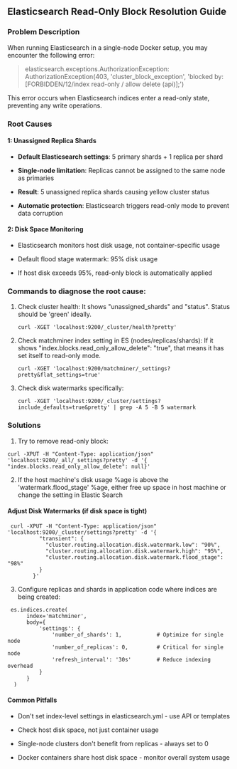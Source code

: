 ## Elasticsearch Read-Only Block Resolution Guide

### Problem Description

When running Elasticsearch in a single-node Docker setup, you may encounter the following error:

> elasticsearch.exceptions.AuthorizationException:
> AuthorizationException(403, 'cluster_block_exception', 'blocked by:
> [FORBIDDEN/12/index read-only / allow delete (api)];')

This error occurs when Elasticsearch indices enter a read-only state, preventing any write operations.
### Root Causes

#### 1: Unassigned Replica Shards

-   **Default Elasticsearch settings**: 5 primary shards + 1 replica per shard
    
-   **Single-node limitation**: Replicas cannot be assigned to the same node as primaries
    
-   **Result**: 5 unassigned replica shards causing yellow cluster status
    
-   **Automatic protection**: Elasticsearch triggers read-only mode to prevent data corruption

#### 2: Disk Space Monitoring

-   Elasticsearch monitors host disk usage, not container-specific usage
    
-   Default flood stage watermark: 95% disk usage
    
-   If host disk exceeds 95%, read-only block is automatically applied

### Commands to diagnose the root cause:

 1. Check cluster health:
 It shows "unassigned_shards" and "status". Status should be 'green' ideally.

    ```curl -XGET 'localhost:9200/_cluster/health?pretty'```

 2. Check matchminer index setting in ES (nodes/replicas/shards):
 If it shows "index.blocks.read_only_allow_delete": "true", that means it has set itself to read-only mode.

    ```curl -XGET 'localhost:9200/matchminer/_settings?pretty&flat_settings=true'```

3. Check disk watermarks specifically:

    ```curl -XGET 'localhost:9200/_cluster/settings?include_defaults=true&pretty' | grep -A 5 -B 5 watermark```

### Solutions
1. Try to remove read-only block:

```
curl -XPUT -H "Content-Type: application/json" 'localhost:9200/_all/_settings?pretty' -d '{  "index.blocks.read_only_allow_delete": null}'
```

2. If the host machine's disk usage %age is above the 'watermark.flood_stage' %age, either free up space in host machine or change the setting in Elastic Search
#### Adjust Disk Watermarks (if disk space is tight)

```
 curl -XPUT -H "Content-Type: application/json" 'localhost:9200/_cluster/settings?pretty' -d '{
          "transient": {
            "cluster.routing.allocation.disk.watermark.low": "90%",
            "cluster.routing.allocation.disk.watermark.high": "95%", 
            "cluster.routing.allocation.disk.watermark.flood_stage": "98%"
          }
        }'
```
3. Configure replicas and shards in application code where indices are being created:

```
 es.indices.create(
      index='matchminer',
      body={
          'settings': {
              'number_of_shards': 1,           # Optimize for single node
              'number_of_replicas': 0,         # Critical for single node
              'refresh_interval': '30s'        # Reduce indexing overhead
          }
      }
  )
```

#### Common Pitfalls
- Don't set index-level settings in elasticsearch.yml - use API or templates

- Check host disk space, not just container usage

- Single-node clusters don't benefit from replicas - always set to 0

- Docker containers share host disk space - monitor overall system usage
